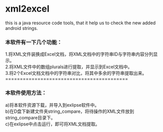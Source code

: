 # xml2excel
this is a java resource code tools, that it help us to check the new added android strings.<br>
<h3>本软件有一下几个功能：<br></h3>
1.将XML文件装换成Excel文档，将XML文档中的字符串ID与字符串内容分列显示。<br>
2.将XML文件中的数组plurals进行提取，并显示到Excel文档中。<br>
3.将2个Excel文档文档中的字符串对比，将其中多余的字符串提取出来。<br>
==========================================<br>
<h3>本软件使用方法：<br></h3>
a)将本软件资源下载，并导入到exlipse软件中。<br>
b)在D盘下新建文件夹string_compare，将待操作的XML文件放到string_compare目录下。<br>
c)在exlipse中点击运行，即可将XML文档提取。<br>
